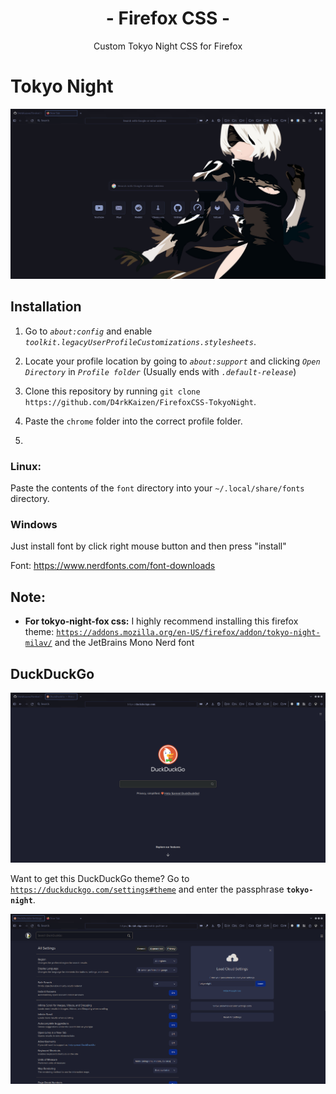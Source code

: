 <div align="center">
<h1>- Firefox CSS -</h1>
Custom Tokyo Night CSS for Firefox
</div>

# Tokyo Night

![preview](preview.png)

## Installation

1. Go to *`about:config`* and enable *`toolkit.legacyUserProfileCustomizations.stylesheets`*.

2. Locate your profile location by going to *`about:support`* and clicking *`Open Directory`* in *`Profile folder`* (Usually ends with *`.default-release`*)

3. Clone this repository by running `git clone https://github.com/D4rkKaizen/FirefoxCSS-TokyoNight`.

4. Paste the `chrome` folder into the correct profile folder.
    
6. 
### Linux:
Paste the contents of the `font` directory into your `~/.local/share/fonts` directory.

### Windows
Just install font by click right mouse button and then press "install"

Font: https://www.nerdfonts.com/font-downloads

## Note:
- **For tokyo-night-fox css:**
I highly recommend installing this firefox theme: [`https://addons.mozilla.org/en-US/firefox/addon/tokyo-night-milav/`](https://addons.mozilla.org/en-US/firefox/addon/tokyo-night-milav/) and the JetBrains Mono Nerd font


 ## DuckDuckGo
![ddg-theme](ddg2.png)

Want to get this DuckDuckGo theme? Go to [`https://duckduckgo.com/settings#theme`](https://duckduckgo.com/settings#theme) and enter the passphrase **`tokyo-night`**.

![ddg](ddg.png)
